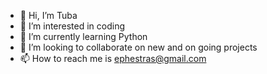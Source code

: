 - 👋 Hi, I’m Tuba
- 👀 I’m interested in coding
- 🌱 I’m currently learning Python
- 💞️ I’m looking to collaborate on new and on going projects
- 📫 How to reach me is ephestras@gmail.com


<!---
ephestra/ephestra is a ✨ special ✨ repository because its `README.md` (this file) appears on your GitHub profile.
You can click the Preview link to take a look at your changes.
--->
